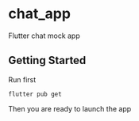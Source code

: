 # chat_app

Flutter chat mock app

## Getting Started

Run first

```
flutter pub get
```

Then you are ready to launch the app